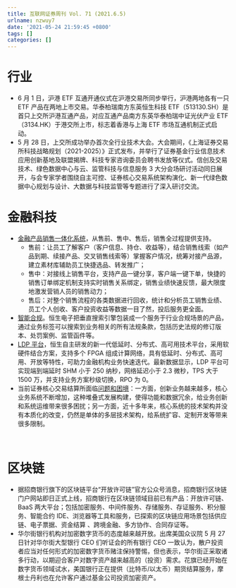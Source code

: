 ```yaml
---
title: 互联网证券周刊 Vol. 71 (2021.6.5)
urlname: nzwuy7
date: '2021-05-24 21:59:45 +0800'
tags: []
categories: []
---
```


# 行业

- 6 月 1 日，沪港 ETF 互通开通仪式在沪港交易所同步举行，沪港两地各有一只 ETF 产品在两地上市交易。华泰柏瑞南方东英恒生科技 ETF（513130.SH）是首只上交所沪港互通产品，对应互通产品南方东英华泰柏瑞中证光伏产业 ETF（3134.HK）于港交所上市，标志着香港与上海 ETF 市场互通机制正式启动。
- 5 月 28 日，上交所成功举办首次全行业技术大会。大会期间，《上海证券交易所科技战略规划（2021-2025）》正式发布，并举行了证券基金行业信息技术应用创新基地及联盟揭牌、科技专家咨询委员会聘书发放等仪式。信创及交易技术、绿色数据中心与云、监管科技与信息服务 3 大分会场研讨活动同日展开，与会专家学者围绕自主可控、证券核心交易系统架构演化、新一代绿色数据中心规划与设计、大数据与科技监管等专题进行了深入研讨交流。

# 金融科技

- [金融产品销售一体化系统](https://mp.weixin.qq.com/s/Le3UJhrekoDVEVWE95YOfQ)，从售前、售中、售后，销售全过程提供支持。
  - 售前：让员工了解客户（客户信息、持仓、收益等），结合销售线索（如产品到期、续接产品、交叉销售线索等）掌握客户情况，统筹对接产品源，建立素材库辅助员工快捷选品、转发推广；
  - 售中：对接线上销售平台，支持产品一键分享，客户端一键下单，快捷的销售订单绑定机制支持实时销售关系绑定，销售业绩快速反馈，最大限度地激发营销人员的销售动力；
  - 售后：对整个销售流程的各类数据进行回收，统计和分析员工销售业绩、员工个人创收、客户投资收益等数据一目了然，投后服务更全面。
- [智能合规](https://mp.weixin.qq.com/s/qW1yoODRB8DoSNs_tvilgg)。恒生电子把垂直搜索引擎包装成一个服务于行业合规场景的产品，通过业务标签可以搜索到业务相关的所有法规条款，包括历史法规的修订版本、处罚案例、监管函件等。
- [LDP 平台](https://mp.weixin.qq.com/s/fyNbbMbKsKuCNU5kV-XzOw)，恒生自主研发的新一代低延时、分布式、高可用技术平台，采用软硬件结合方案，支持多个 FPGA 组成计算网络，具有低延时、分布式、高可用、开放等特性，可助力金融机构业务快速迭代。最新数据显示，LDP 平台可实现端到端延时 SHM 小于 250 纳秒，网络延迟小于 2.3 微秒，TPS 大于 1500 万，并支持业务方案秒级切换，RPO 为 0。
- 当前证券核心交易结算所面临[问题和困境](https://mp.weixin.qq.com/s/5G28_gIyHROLl6-vLf_ZGQ)：一方面，创新业务越来越多，核心业务系统不断增加，这种堆叠式发展构建，使得功能和数据冗余，给业务创新和系统运维带来很多困扰；另一方面，近十多年来，核心系统的技术架构并没有本质化的改变，仍然是单体的多层技术架构，给系统扩容、定制开发等带来很多限制。

​

# 区块链

- 据招商银行旗下的区块链平台“开放许可链”官方公众号消息，招商银行区块链门户网站即日正式上线，招商银行在区块链领域目前已有产品：开放许可链、BaaS 两大平台；包括加密服务、中间件服务、存储服务、存证服务、积分服务、智能合约 IDE、浏览器等工具和服务，已探索的区块链应用场景包括供应链、电子票据、资金结算 、跨境金融、多方协作、合同存证等。
- 华尔街银行机构对加密数字货币的态度越来越开放。出席美国众议院 5 月 27 日针对华尔街大型银行 CEO 们听证会的所有银行 CEO 一致认为，散户投资者应当对任何形式的加密数字货币赌注保持警惕，但也表示，华尔街正采取诸多行动，以期迎合客户对数字资产越来越高的（投资）需求。花旗已经开始在数字货币领域试水，美国银行正在提供（比特币/以太币）期货结算服务，摩根士丹利也在允许客户通过基金公司投资加密资产。
